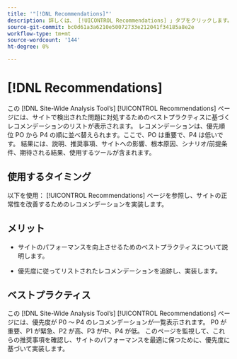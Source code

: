 ```yaml
---
title: '"[!DNL Recommendations]"'
description: 詳しくは、 [!UICONTROL Recommendations] 」タブをクリックします。 [!DNL Site-Wide Analysis Tool]を使用するタイミング、メリット、ベストプラクティスを説明します。
source-git-commit: bc0d61a3a6210e50072733e212041f34185a8e2e
workflow-type: tm+mt
source-wordcount: '144'
ht-degree: 0%

---
```


# [!DNL Recommendations]

この [!DNL Site-Wide Analysis Tool’s] [!UICONTROL Recommendations] ページには、サイトで検出された問題に対処するためのベストプラクティスに基づくレコメンデーションのリストが表示されます。 レコメンデーションは、優先順位 PO から P4 の順に並べ替えられます。ここで、PO は重要で、P4 は低いです。 結果には、説明、推奨事項、サイトへの影響、根本原因、シナリオ/前提条件、期待される結果、使用するツールが含まれます。

## 使用するタイミング

以下を使用： [!UICONTROL Recommendations] ページを参照し、サイトの正常性を改善するためのレコメンデーションを実装します。

## メリット

* サイトのパフォーマンスを向上させるためのベストプラクティスについて説明します。

* 優先度に従ってリストされたレコメンデーションを追跡し、実装します。

## ベストプラクティス

この [!DNL Site-Wide Analysis Tool’s] [!UICONTROL Recommendations] ページには、優先度が P0 ～ P4 のレコメンデーションが一覧表示されます。 P0 が重要、P1 が緊急、P2 が高、P3 が中、P4 が低。 このページを監視して、これらの推奨事項を確認し、サイトのパフォーマンスを最適に保つために、優先度に基づいて実装します。


